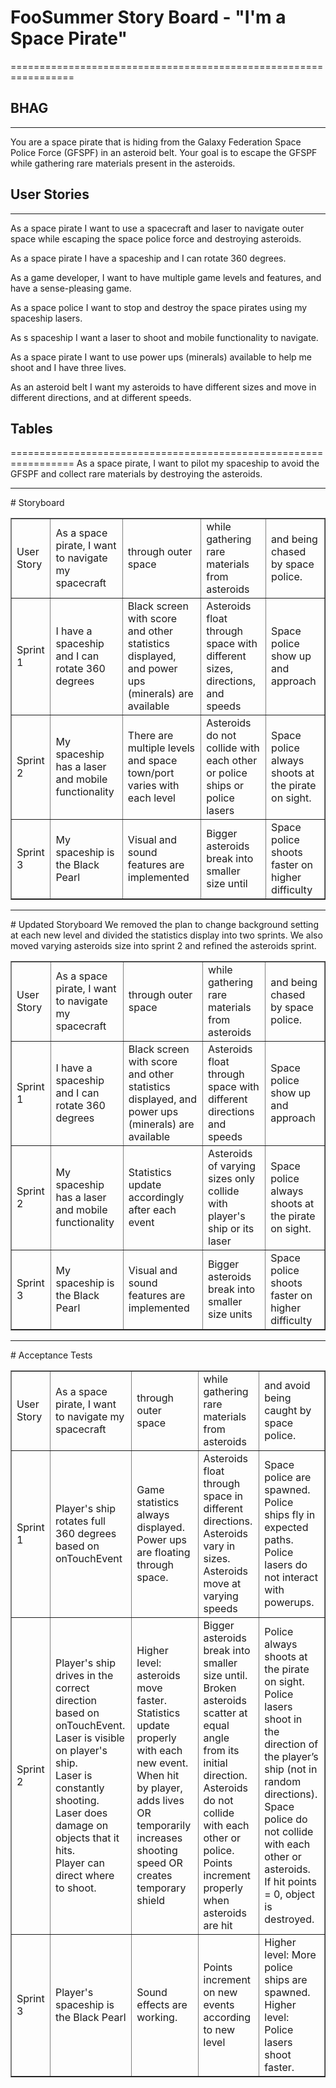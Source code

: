 # FooSummer Story Board - "I'm a Space Pirate"
=================================================================

## BHAG
-----------------------------------------------------------------
You are a space pirate that is hiding from the Galaxy Federation Space Police Force (GFSPF) in an asteroid belt. Your goal is to escape the GFSPF while gathering rare materials present in the asteroids.


## User Stories
-----------------------------------------------------------------

As a space pirate I want to use a spacecraft and laser to navigate outer space while escaping the space police force and destroying asteroids.

As a space pirate I have a spaceship and I can rotate 360 degrees.

As a game developer, I want to have multiple game levels and features, and have a sense-pleasing game.

As a space police I want to stop and destroy the space pirates using my spaceship lasers.

As s spaceship I want a laser to shoot and mobile functionality to navigate.

As a space pirate I want to use power ups (minerals) available to help me shoot and I have three lives.

As an asteroid belt I want my asteroids to have different sizes and move in different directions, and at different speeds.


## Tables
=================================================================
As a space pirate, I want to pilot my spaceship to avoid the GFSPF and collect rare materials by destroying the asteroids.


<hr></hr>
# Storyboard
<table width="75%" border="1">
  <tr>
    <td> User Story</td>
    <td> As a space pirate, I want to navigate my spacecraft </td>
    <td> through outer space  </td>
    <td> while gathering rare materials from asteroids </td>
    <td> and being chased by space police. </td>
  </tr>

  <tr>
    <td> Sprint 1 </td>
    <td> I have a spaceship and I can rotate 360 degrees </td>
    <td> Black screen with score and other statistics displayed, and power ups (minerals) are available </td>
    <td> Asteroids float through space with different sizes, directions, and speeds </td>
    <td> Space police show up and approach </td>
  </tr>

  <tr>
    <td> Sprint 2 </td>
    <td> My spaceship has a laser and mobile functionality </td>
    <td> There are multiple levels and space town/port varies with each level </td>
    <td> Asteroids do not collide with each other or police ships or police lasers</td>
    <td> Space police always shoots at the pirate on sight. </td>
  </tr>

  <tr> 
    <td> Sprint 3 </td>
    <td> My spaceship is the Black Pearl </td>
    <td> Visual and sound features are implemented </td>
    <td> Bigger asteroids break into smaller size until </td>
    <td> Space police shoots faster on higher difficulty </td>
  </tr>
</table>

<hr></hr>
# Updated Storyboard
We removed the plan to change background setting at each new level and divided the statistics display into two sprints.  We also moved varying asteroids size into sprint 2 and refined the asteroids sprint.
<table width="75%" border="1">
  <tr>
    <td> User Story</td>
    <td> As a space pirate, I want to navigate my spacecraft </td>
    <td> through outer space  </td>
    <td> while gathering rare materials from asteroids </td>
    <td> and being chased by space police. </td>
  </tr>

  <tr>
    <td> Sprint 1 </td>
    <td> I have a spaceship and I can rotate 360 degrees </td>
    <td> Black screen with score and other statistics displayed, and power ups (minerals) are available </td>
    <td> Asteroids float through space with different directions and speeds </td>
    <td> Space police show up and approach </td>
  </tr>

  <tr>
    <td> Sprint 2 </td>
    <td> My spaceship has a laser and mobile functionality </td>
    <td> Statistics update accordingly after each event </td>
    <td> Asteroids of varying sizes only collide with player's ship or its laser</td>
    <td> Space police always shoots at the pirate on sight. </td>
  </tr>

  <tr> 
    <td> Sprint 3 </td>
    <td> My spaceship is the Black Pearl </td>
    <td> Visual and sound features are implemented </td>
    <td> Bigger asteroids break into smaller size units</td>
    <td> Space police shoots faster on higher difficulty </td>
  </tr>
</table>



<hr></hr>
# Acceptance Tests
<table width="75%" border="1">
  <tr>
    <td> User Story</td>
    <td> As a space pirate, I want to navigate my spacecraft </td>
    <td> through outer space  </td>
    <td> while gathering rare materials from asteroids </td>
    <td> and avoid being caught by space police. </td>
  </tr>

  <tr>
    <td> Sprint 1 </td>
    <td> Player's ship rotates full 360 degrees based on onTouchEvent</td>
    <td> Game statistics always displayed.<br>
         Power ups are floating through space. </td>
    <td> Asteroids float through space in different directions. <br>
         Asteroids vary in sizes. <br>
         Asteroids move at varying speeds</td>
    <td> Space police are spawned.<br>
         Police ships fly in expected paths.<br>
         Police lasers do not interact with powerups.</td>
  </tr>

  <tr>
    <td> Sprint 2 </td>
    <td> Player's ship drives in the correct direction based on onTouchEvent.<br>
         Laser is visible on player's ship.<br>
         Laser is constantly shooting.<br>
         Laser does damage on objects that it hits.<br>
         Player can direct where to shoot.</td>
    <td> Higher level: asteroids move faster.<br>
         Statistics update properly with each new event.<br>
         When hit by player, adds lives OR temporarily increases shooting speed OR creates temporary shield</td>
    <td> Bigger asteroids break into smaller size until.<br>
         Broken asteroids scatter at equal angle from its initial direction.<br>
         Asteroids do not collide with each other or police.<br>
         Points increment properly when asteroids are hit</td>
    <td> Police always shoots at the pirate on sight.<br>
         Police lasers shoot in the direction of the player’s ship (not in random directions).<br>
         Space police do not collide with each other or asteroids.<br>
         If hit points = 0, object is destroyed.</td>
  </tr>

  <tr> 
    <td> Sprint 3 </td>
    <td> Player's spaceship is the Black Pearl</td>
    <td> Sound effects are working.</td>
    <td> Points increment on new events according to new level</td>
    <td> Higher level: More police ships are spawned.<br>
         Higher level: Police lasers shoot faster.</td>
  </tr>
</table>

